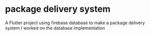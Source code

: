 # package delivery system 

A Flutter project using firebase database to make a package delivery system I worked on the database implementation


